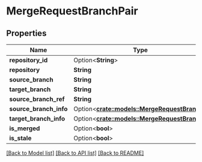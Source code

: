 # MergeRequestBranchPair

## Properties

Name | Type | Description | Notes
------------ | ------------- | ------------- | -------------
**repository_id** | Option<**String**> |  | [optional]
**repository** | **String** |  | 
**source_branch** | **String** |  | 
**target_branch** | **String** |  | 
**source_branch_ref** | **String** |  | 
**source_branch_info** | Option<[**crate::models::MergeRequestBranch**](MergeRequestBranch.md)> |  | [optional]
**target_branch_info** | Option<[**crate::models::MergeRequestBranch**](MergeRequestBranch.md)> |  | [optional]
**is_merged** | Option<**bool**> |  | [optional]
**is_stale** | Option<**bool**> |  | [optional]

[[Back to Model list]](../README.md#documentation-for-models) [[Back to API list]](../README.md#documentation-for-api-endpoints) [[Back to README]](../README.md)


